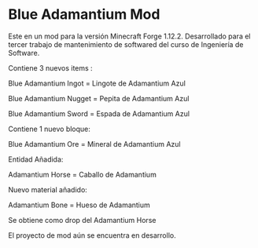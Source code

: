 # Blue Adamantium Mod
Este en un mod para la versión Minecraft Forge 1.12.2. Desarrollado para el tercer trabajo de mantenimiento de softwared del curso de  Ingeniería de Software.

Contiene 3 nuevos items :

Blue Adamantium Ingot = Lingote de Adamantium Azul

Blue Adamantium Nugget = Pepita de Adamantium Azul

Blue Adamantium Sword = Espada de Adamantium Azul


Contiene 1 nuevo bloque:

Blue Adamantium Ore = Mineral de Adamantium Azul


Entidad Añadida:

Adamantium Horse = Caballo de Adamantium

Nuevo material añadido:

Adamantium Bone = Hueso de Adamantium 

Se obtiene como drop del Adamantium Horse

El proyecto de mod aún se encuentra en desarrollo.





